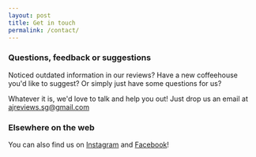```yaml
---
layout: post
title: Get in touch
permalink: /contact/
---
```


### Questions, feedback or suggestions
Noticed outdated information in our reviews? Have a new coffeehouse you'd like to suggest? Or simply just have some questions for us?

Whatever it is, we'd love to talk and help you out! Just drop us an email at <a href="mailto:ajreviews.sg@gmail.com">ajreviews.sg@gmail.com</a>

### Elsewhere on the web
You can also find us on <a href="">Instagram</a> and <a href="">Facebook</a>!
